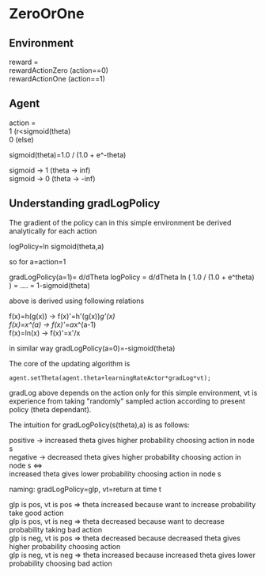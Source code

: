 
# ZeroOrOne


## Environment

reward =  \
rewardActionZero (action==0)\
rewardActionOne (action==1)

## Agent

action = \
1  (r<sigmoid(theta)\
0  (else)

sigmoid(theta)=1.0 / (1.0 + e^-theta)

sigmoid -> 1 (theta -> inf) \
sigmoid -> 0 (theta -> -inf)




## Understanding gradLogPolicy

The gradient of the policy can in this simple environment be derived analytically for each action

logPolicy=ln sigmoid(theta,a)

so for a=action=1

gradLogPolicy(a=1)= d/dTheta logPolicy =
d/dTheta ln ( 1.0 / (1.0 + e^theta) ) =  .... =
1-sigmoid(theta)

above is derived using following relations

f(x)=h(g(x)) -> f(x)'=h'(g(x))*g'(x) \
f(x)=x^(a)  -> f(x)'=a*x^(a-1)\
f(x)=ln(x) -> f(x)'=x'/x

in similar way gradLogPolicy(a=0)=-sigmoid(theta)


The core of the updating algorithm is

    agent.setTheta(agent.theta+learningRateActor*gradLog*vt);

gradLog above depends on the action only for this simple environment, vt is experience from
taking "randomly" sampled action according to present policy (theta dependant).

The intuition for gradLogPolicy(s(theta),a) is as follows:

positive -> increased theta gives higher probability choosing action in node s \
negative -> decreased theta gives higher probability choosing action in node s
<=>\
increased theta gives lower probability choosing action in node s

naming: gradLogPolicy=glp, vt=return at time t

glp is pos, vt is pos => theta increased because want to increase probability take good action \
glp is pos, vt is neg => theta decreased because want to decrease probability taking bad action \
glp is neg, vt is pos => theta decreased because decreased theta gives higher probability choosing action \
glp is neg, vt is neg => theta increased because increased theta gives lower probability choosing bad action 




